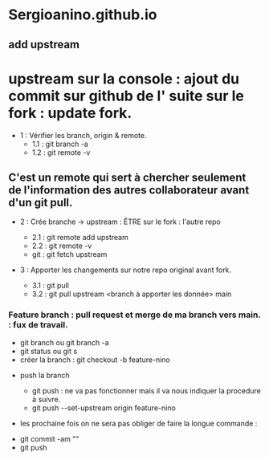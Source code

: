 # Sergioanino.github.io

## add upstream

# upstream sur la console : ajout du commit sur github de l'<origin repo> suite sur le fork : update fork.

- 1 : Vérifier les branch, origin & remote.
  - 1.1 : git branch -a
  - 1.2 : git remote -v

## C'est un remote qui sert à chercher seulement de l'information des autres collaborateur avant d'un git pull.

- 2 : Crée branche -> upstream : ÊTRE sur le fork : l'autre repo <sergioamoncada>

  - 2.1 : git remote add upstream <repo original = urlGitHub original repo avant le fock>
  - 2.2 : git remote -v
  - git : git fetch upstream

- 3 : Apporter les changements sur notre repo original avant fork.
  - 3.1 : git pull
  - 3.2 : git pull upstream <branch à apporter les donnée> main

### Feature branch : pull request et merge de ma branch vers main. : fux de travail.

- git branch ou git branch -a
- git status ou git s
- créer la branch : git checkout -b feature-nino

* push la branch

  - git push : ne va pas fonctionner mais il va nous indiquer la procedure à suivre.
  - git push --set-upstream origin feature-nino

* les prochaine fois on ne sera pas obliger de faire la longue commande :

- git commit -am "<notre commit explication>"
- git push
